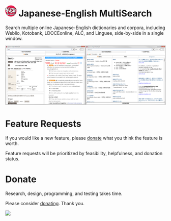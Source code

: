 <h1><img src="https://raw.githubusercontent.com/krausekai/japanese-english-multisearch/master/build/icon.png" width="35px"> Japanese-English MultiSearch</h1>

Search multiple online Japanese-English dictionaries and corpora, including Weblio, Kotobank, LDOCEonline, ALC, and Linguee, side-by-side in a single window.

![Screenshot](/build/screenshot.png?raw=true "Version 0.2.0")

<h1>Feature Requests</h1>

If you would like a new feature, please [donate](https://krausekai.com/donate) what you think the feature is worth.

Feature requests will be prioritized by feasibility, helpfulness, and donation status.

<h1>Donate</h1>

Research, design, programming, and testing takes time.

Please consider [donating](https://krausekai.com/donate). Thank you.

<a href="https://krausekai.com/donate"><img src="https://i.imgur.com/sVBYHpo.png" width="175px"></a>
